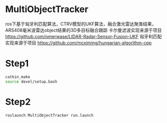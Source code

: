 # MultiObjectTracker
ros下基于匈牙利匹配算法，CTRV模型的UKF算法，融合激光雷达聚类结果，ARS408毫米波雷达object结果的3D多目标融合跟踪
卡尔曼滤波实现来源于项目 https://github.com/omerwase/LIDAR-Radar-Sensor-Fusion-UKF
匈牙利匹配实现来源于项目 https://github.com/mcximing/hungarian-algorithm-cpp
# Step1
```bash
catkin_make
source devel/setup.bash
```

# Step2
```bash
roslaunch MultiObjectTracker run.launch
```
